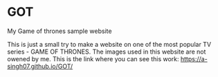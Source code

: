 # GOT
My Game of thrones sample website

This is just a small try to make a website on one of the most popular TV series - GAME OF THRONES.
The images used in this website are not owened by me.
This is the link where you can see this work: https://a-singh07.github.io/GOT/
